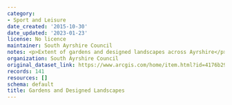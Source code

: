 ```yaml
---
category:
- Sport and Leisure
date_created: '2015-10-30'
date_updated: '2023-01-23'
license: No licence
maintainer: South Ayrshire Council
notes: <p>Extent of gardens and designed landscapes across Ayrshire</p>
organization: South Ayrshire Council
original_dataset_link: https://www.arcgis.com/home/item.html?id=4176b297b0564de59db94477a6865ada
records: 141
resources: []
schema: default
title: Gardens and Designed Landscapes
---
```


